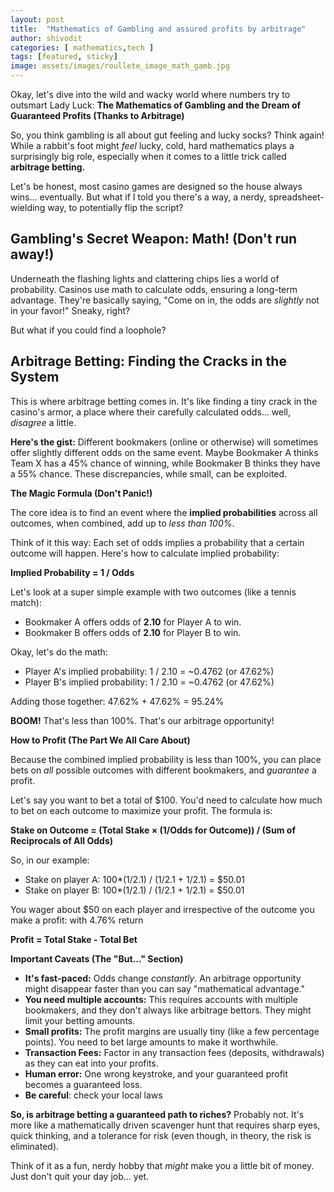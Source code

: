 ```yaml
---
layout: post
title:  "Mathematics of Gambling and assured profits by arbitrage"
author: shivodit
categories: [ mathematics,tech ]
tags: [featured, sticky]
image: assets/images/roullete_image_math_gamb.jpg
---
```

Okay, let's dive into the wild and wacky world where numbers try to outsmart Lady Luck: **The Mathematics of Gambling and the Dream of Guaranteed Profits (Thanks to Arbitrage)**

So, you think gambling is all about gut feeling and lucky socks? Think again! While a rabbit's foot might *feel* lucky, cold, hard mathematics plays a surprisingly big role, especially when it comes to a little trick called **arbitrage betting.**

Let's be honest, most casino games are designed so the house always wins... eventually. But what if I told you there's a way, a nerdy, spreadsheet-wielding way, to potentially flip the script?

## Gambling's Secret Weapon: Math! (Don't run away!)

Underneath the flashing lights and clattering chips lies a world of probability. Casinos use math to calculate odds, ensuring a long-term advantage. They're basically saying, "Come on in, the odds are *slightly* not in your favor!" Sneaky, right?

But what if you could find a loophole?

## Arbitrage Betting: Finding the Cracks in the System

This is where arbitrage betting comes in. It's like finding a tiny crack in the casino's armor, a place where their carefully calculated odds... well, *disagree* a little.

**Here's the gist:** Different bookmakers (online or otherwise) will sometimes offer slightly different odds on the same event. Maybe Bookmaker A thinks Team X has a 45% chance of winning, while Bookmaker B thinks they have a 55% chance. These discrepancies, while small, can be exploited.

**The Magic Formula (Don't Panic!)**

The core idea is to find an event where the **implied probabilities** across all outcomes, when combined, add up to *less than 100%*.

Think of it this way: Each set of odds implies a probability that a certain outcome will happen. Here's how to calculate implied probability:

**Implied Probability = 1 / Odds**

Let's look at a super simple example with two outcomes (like a tennis match):

*   Bookmaker A offers odds of **2.10** for Player A to win.
*   Bookmaker B offers odds of **2.10** for Player B to win.

Okay, let's do the math:

*   Player A's implied probability: 1 / 2.10 = ~0.4762 (or 47.62%)
*   Player B's implied probability: 1 / 2.10 = ~0.4762 (or 47.62%)

Adding those together: 47.62% + 47.62% = 95.24%

**BOOM!** That's less than 100%. That's our arbitrage opportunity!

**How to Profit (The Part We All Care About)**

Because the combined implied probability is less than 100%, you can place bets on *all* possible outcomes with different bookmakers, and *guarantee* a profit.

Let's say you want to bet a total of $100. You'd need to calculate how much to bet on each outcome to maximize your profit. The formula is:

**Stake on Outcome = (Total Stake × (1/Odds for Outcome)) / (Sum of Reciprocals of All Odds)**

So, in our example:

* Stake on player A: 100*(1/2.1) / (1/2.1 + 1/2.1) = $50.01
* Stake on player B: 100*(1/2.1) / (1/2.1 + 1/2.1) = $50.01

You wager about $50 on each player and irrespective of the outcome you make a profit: with 4.76% return

**Profit = Total Stake - Total Bet**

**Important Caveats (The "But..." Section)**

*   **It's fast-paced:** Odds change *constantly*. An arbitrage opportunity might disappear faster than you can say "mathematical advantage."
*   **You need multiple accounts:** This requires accounts with multiple bookmakers, and they don't always like arbitrage bettors. They might limit your betting amounts.
*   **Small profits:** The profit margins are usually tiny (like a few percentage points). You need to bet large amounts to make it worthwhile.
*   **Transaction Fees:** Factor in any transaction fees (deposits, withdrawals) as they can eat into your profits.
*   **Human error:** One wrong keystroke, and your guaranteed profit becomes a guaranteed loss.
*   **Be careful**: check your local laws

**So, is arbitrage betting a guaranteed path to riches?** Probably not. It's more like a mathematically driven scavenger hunt that requires sharp eyes, quick thinking, and a tolerance for risk (even though, in theory, the risk is eliminated).

Think of it as a fun, nerdy hobby that *might* make you a little bit of money. Just don't quit your day job... yet.
